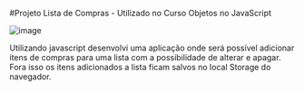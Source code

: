 #Projeto Lista de Compras - Utilizado no Curso Objetos no JavaScript

![image](https://github.com/WesleyBert/Lista_compras/assets/90710910/5f039709-542e-49c0-989a-c723ce382058)

Utilizando javascript desenvolvi uma aplicação onde será possível adicionar itens de compras para uma lista com a possibilidade de alterar e apagar. Fora isso os itens adicionados a lista ficam salvos no local Storage do navegador.
